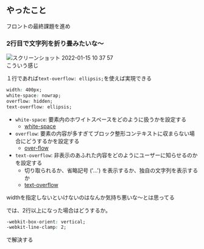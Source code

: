 ## やったこと
フロントの最終課題を進め

### 2行目で文字列を折り畳みたいな〜
![スクリーンショット 2022-01-15 10 37 57](https://user-images.githubusercontent.com/78260526/149604008-bd96f41b-5a1d-4b2d-b72c-288e5f2aff0b.png)  
こういう感じ  

１行であれば`text-overflow: ellipsis;`を使えば実現できる  
```css
width: 400px;
white-space: nowrap;
overflow: hidden;
text-overflow: ellipsis;
```
- `white-space`: 要素内のホワイトスペースをどのように扱うかを設定する
  - [white-space](https://developer.mozilla.org/ja/docs/Web/CSS/white-space)
- `overflow`: 要素の内容が多すぎてブロック整形コンテキストに収まらない場合にどうするかを設定する
  - [over-flow](https://developer.mozilla.org/ja/docs/Web/CSS/overflow)
- `text-overflow`: 非表示のあふれた内容をどのようにユーザーに知らせるのかを設定する
  - 切り取られるか、省略記号 ('…') を表示するか、独自の文字列を表示するか
  - [text-overflow](https://developer.mozilla.org/ja/docs/Web/CSS/text-overflow)

widthを指定しないといけないのはなんか気持ち悪いな〜とは思ってる  

では、2行以上になった場合はどうするか。  
```css
-webkit-box-orient: vertical;
-webkit-line-clamp: 2;
```
で解決する  

